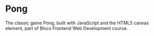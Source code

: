 Pong
=================

The classic game Pong, built with JavaScript and the HTML5 canvas element, part of Blocs Frontend Web Development course.


